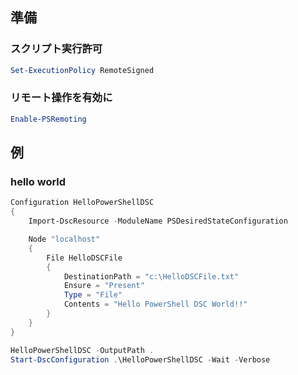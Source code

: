 ## 準備
### スクリプト実行許可
```powershell
Set-ExecutionPolicy RemoteSigned 
```
### リモート操作を有効に
```powershell
Enable-PSRemoting
```

## 例
### hello world
```powershell
Configuration HelloPowerShellDSC
{
    Import-DscResource -ModuleName PSDesiredStateConfiguration

    Node "localhost"
    {
        File HelloDSCFile
        {
            DestinationPath = "c:\HelloDSCFile.txt"
            Ensure = "Present"
            Type = "File"
            Contents = "Hello PowerShell DSC World!!" 
        }
    }
}

HelloPowerShellDSC -OutputPath .
Start-DscConfiguration .\HelloPowerShellDSC -Wait -Verbose
```
